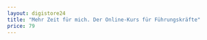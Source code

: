 ```yaml
---
layout: digistore24
title: "Mehr Zeit für mich. Der Online-Kurs für Führungskräfte"
price: 79
---
```


